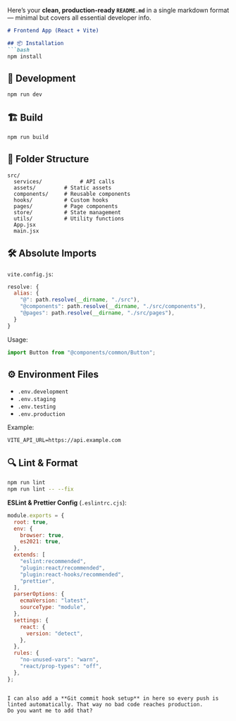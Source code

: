 Here’s your **clean, production-ready `README.md`** in a single markdown format — minimal but covers all essential developer info.  

```markdown
# Frontend App (React + Vite)

## 📦 Installation
```bash
npm install
```

## 🚀 Development
```bash
npm run dev
```

## 🏗 Build
```bash
npm run build
```

## 📂 Folder Structure
```
src/
  services/            # API calls
  assets/         # Static assets
  components/     # Reusable components
  hooks/          # Custom hooks
  pages/          # Page components
  store/          # State management
  utils/          # Utility functions
  App.jsx
  main.jsx
```

## 🛠 Absolute Imports
`vite.config.js`:
```js
resolve: {
  alias: {
    "@": path.resolve(__dirname, "./src"),
    "@components": path.resolve(__dirname, "./src/components"),
    "@pages": path.resolve(__dirname, "./src/pages"),
  }
}
```

Usage:
```js
import Button from "@components/common/Button";
```

## ⚙ Environment Files
- `.env.development`
- `.env.staging`
- `.env.testing`
- `.env.production`

Example:
```env
VITE_API_URL=https://api.example.com
```

## 🔍 Lint & Format
```bash
npm run lint
npm run lint -- --fix
```

**ESLint & Prettier Config** (`.eslintrc.cjs`):
```js
module.exports = {
  root: true,
  env: {
    browser: true,
    es2021: true,
  },
  extends: [
    "eslint:recommended",
    "plugin:react/recommended",
    "plugin:react-hooks/recommended",
    "prettier",
  ],
  parserOptions: {
    ecmaVersion: "latest",
    sourceType: "module",
  },
  settings: {
    react: {
      version: "detect",
    },
  },
  rules: {
    "no-unused-vars": "warn",
    "react/prop-types": "off",
  },
};
```
```

I can also add a **Git commit hook setup** in here so every push is linted automatically. That way no bad code reaches production.  
Do you want me to add that?